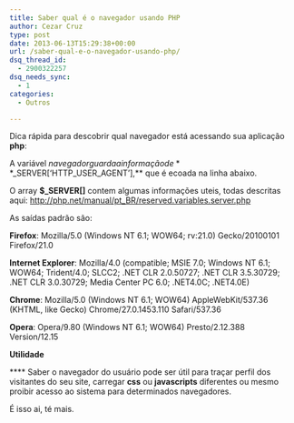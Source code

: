 ```yaml
---
title: Saber qual é o navegador usando PHP
author: Cezar Cruz
type: post
date: 2013-06-13T15:29:38+00:00
url: /saber-qual-e-o-navegador-usando-php/
dsq_thread_id:
  - 2900322257
dsq_needs_sync:
  - 1
categories:
  - Outros

---
```

Dica rápida para descobrir qual navegador está acessando sua aplicação **php**:

<?php
  
$navegador = $\_SERVER[&#8216;HTTP\_USER_AGENT&#8217;];
  
echo $navegado;
  
?>

A variável $navegador guarda a informação de **$\_SERVER[&#8216;HTTP\_USER_AGENT&#8217;],** que é ecoada na linha abaixo.

O array **$_SERVER[]** contem algumas informações uteis, todas descritas aqui: <a title="aqui" href="http://php.net/manual/pt_BR/reserved.variables.server.php" target="_blank">http://php.net/manual/pt_BR/reserved.variables.server.php</a>

As saídas padrão são:

**Firefox**: Mozilla/5.0 (Windows NT 6.1; WOW64; rv:21.0) Gecko/20100101 Firefox/21.0

**Internet Explorer**: Mozilla/4.0 (compatible; MSIE 7.0; Windows NT 6.1; WOW64; Trident/4.0; SLCC2; .NET CLR 2.0.50727; .NET CLR 3.5.30729; .NET CLR 3.0.30729; Media Center PC 6.0; .NET4.0C; .NET4.0E)

**Chrome**: Mozilla/5.0 (Windows NT 6.1; WOW64) AppleWebKit/537.36 (KHTML, like Gecko) Chrome/27.0.1453.110 Safari/537.36

**Opera**: Opera/9.80 (Windows NT 6.1; WOW64) Presto/2.12.388 Version/12.15

**Utilidade**

**** Saber o navegador do usuário pode ser útil para traçar perfil dos visitantes do seu site, carregar **css** ou **javascripts** diferentes ou mesmo proibir acesso ao sistema para determinados navegadores.

É isso ai, té mais.

&nbsp;